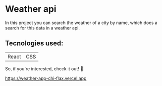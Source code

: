 <h1>Weather api</h1>
<p>In this project you can search the weather of a city by name, which does a search for this data in a weather api.</p>

<h2>Tecnologies used:</h2>
<table>
  <tr>
    <td>React</td>
    <td>CSS</td>
   </tr>
   </table>
   
   So, if you're interested, check it out! 🙂
   
   https://weather-app-chi-flax.vercel.app
   
  
